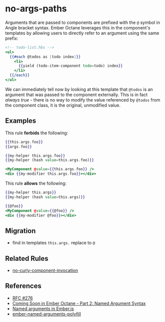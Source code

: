 # no-args-paths

Arguments that are passed to components are prefixed with the `@` symbol in Angle bracket syntax.
Ember Octane leverages this in the component's templates by allowing users to directly refer to an argument using the same prefix:

```hbs
<!-- todo-list.hbs -->
<ul>
  {{#each @todos as |todo index|}}
    <li>
      {{yield (todo-item-component todo=todo) index}}
    </li>
  {{/each}}
</ul>
```

We can immediately tell now by looking at this template that `@todos` is an argument that was passed to the component externally. This is in fact _always true_ - there is no way to modify the value referenced by `@todos` from the component class, it is the original, unmodified value.

## Examples

This rule **forbids** the following:

```hbs
{{this.args.foo}}
{{args.foo}}
```

```hbs
{{my-helper this.args.foo}}
{{my-helper (hash value=this.args.foo)}}
```

```hbs
<MyComponent @value={{this.args.foo}} />
<div {{my-modifier this.args.foo}}></div>
```

This rule **allows** the following:

```hbs
{{my-helper this.args}}
{{my-helper (hash value=this.args)}}
```

```hbs
{{@foo}}
<MyComponent @value={{@foo}} />
<div {{my-modifier @foo}}></div>
```

## Migration

* find in templates `this.args.` replace to `@`

## Related Rules

* [no-curly-component-invocation](no-curly-component-invocation.md)

## References

* [RFC #276](https://github.com/emberjs/rfcs/blob/master/text/0276-named-args.md)
* [Coming Soon in Ember Octane - Part 2: Named Argument Syntax](https://www.pzuraq.com/coming-soon-in-ember-octane-part-2-angle-brackets-and-named-arguments/#namedargumentsyntax)
* [Named arguments in Ember.js](https://www.balinterdi.com/blog/named-arguments-in-ember-js/)
* [ember-named-arguments-polyfill](https://github.com/rwjblue/ember-named-arguments-polyfill)
